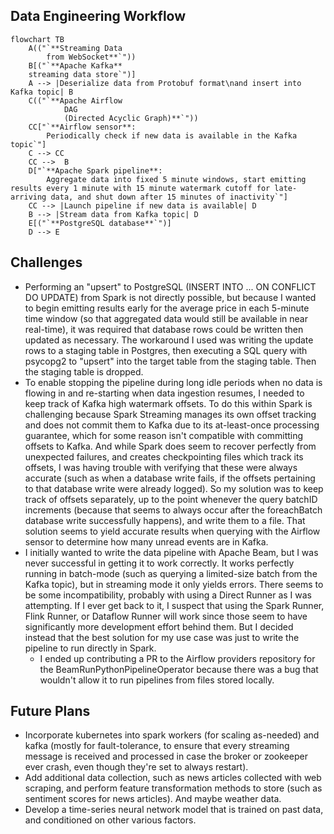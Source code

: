 ## Data Engineering Workflow

```mermaid
flowchart TB
    A(("`**Streaming Data
        from WebSocket**`")) 
    B[("`**Apache Kafka**
	streaming data store`")]
    A --> |Deserialize data from Protobuf format\nand insert into Kafka topic| B
    C(("`**Apache Airflow
            DAG
            (Directed Acyclic Graph)**`"))
    CC["`**Airflow sensor**:
        Periodically check if new data is available in the Kafka topic`"]
    C --> CC
    CC -->  B
    D["`**Apache Spark pipeline**:
        Aggregate data into fixed 5 minute windows, start emitting results every 1 minute with 15 minute watermark cutoff for late-arriving data, and shut down after 15 minutes of inactivity`"]
    CC --> |Launch pipeline if new data is available| D
    B --> |Stream data from Kafka topic| D
    E[("`**PostgreSQL database**`")]
    D --> E
```
## Challenges
- Performing an "upsert" to PostgreSQL (INSERT INTO ... ON CONFLICT DO UPDATE) from Spark is not directly possible, but because I wanted to begin emitting results early for the average price in each 5-minute time window (so that aggregated data would still be available in near real-time), it was required that database rows could be written then updated as necessary. The workaround I used was writing the update rows to a staging table in Postgres, then executing a SQL query with psycopg2 to "upsert" into the target table from the staging table. Then the staging table is dropped.
- To enable stopping the pipeline during long idle periods when no data is flowing in and re-starting when data ingestion resumes, I needed to keep track of Kafka high watermark offsets. To do this within Spark is challenging because Spark Streaming manages its own offset tracking and does not commit them to Kafka due to its at-least-once processing guarantee, which for some reason isn't compatible with committing offsets to Kafka. And while Spark does seem to recover perfectly from unexpected failures, and creates checkpointing files which track its offsets, I was having trouble with verifying that these were always accurate (such as when a database write fails, if the offsets pertaining to that database write were already logged). So my solution was to keep track of offsets separately, up to the point whenever the query batchID increments (because that seems to always occur after the foreachBatch database write successfully happens), and write them to a file. That solution seems to yield accurate results when querying with the Airflow sensor to determine how many unread events are in Kafka.
- I initially wanted to write the data pipeline with Apache Beam, but I was never successful in getting it to work correctly. It works perfectly running in batch-mode (such as querying a limited-size batch from the Kafka topic), but in streaming mode it only yields errors. There seems to be some incompatibility, probably with using a Direct Runner as I was attempting. If I ever get back to it, I suspect that using the Spark Runner, Flink Runner, or Dataflow Runner will work since those seem to have significantly more development effort behind them. But I decided instead that the best solution for my use case was just to write the pipeline to run directly in Spark.
	- I ended up contributing a PR to the Airflow providers repository for the BeamRunPythonPipelineOperator because there was a bug that wouldn't allow it to run pipelines from files stored locally.

## Future Plans
- Incorporate kubernetes into spark workers (for scaling as-needed) and kafka (mostly for fault-tolerance, to ensure that every streaming message is received and processed in case the broker or zookeeper ever crash, even though they're set to always restart).
- Add additional data collection, such as news articles collected with web scraping, and perform feature transformation methods to store (such as sentiment scores for news articles). And maybe weather data.
- Develop a time-series neural network model that is trained on past data, and conditioned on other various factors. 

